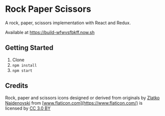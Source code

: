 # Rock Paper Scissors

A rock, paper, scissors implementation with React and Redux.

Available at https://build-wfwvsfbkff.now.sh

## Getting Started
1. Clone
2. `npm install`
3. `npm start`

## Credits
Rock, paper and scissors icons designed or derived from originals by [Zlatko Najdenovski](https://www.flaticon.com/authors/zlatko-najdenovski) from [www.flaticon.com](https://www.flaticon.com/) is licensed by [CC 3.0 BY](http://creativecommons.org/licenses/by/3.0/)
